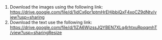 1. Download the images using the following link: https://drive.google.com/file/d/1idCx6pr1ptmHrEHjbbiQxF4xoCZ9dNtv/view?usp=sharing 
2. Download the text use the following link: https://drive.google.com/file/d/1lZA6WjzssJQYBEN7XLq4rhtxuRpqqmhT/view?usp=sharingResize 
